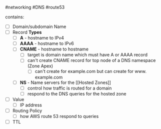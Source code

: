 #networking #DNS #route53 

contains:
- [ ] Domain/subdomain Name 
- [ ] Record **Types**
	- [ ]  **A** - hostname to IPv4
	- [ ] **AAAA** - hostname to IPv6
	- [ ] **CNAME** - hostname to hostname
		- [ ] target is domain name which must have A or AAAA record
		- [ ] can't create CNAME record for top node of a DNS namespace (Zone Apex)
			- [ ] can't create for example.com but can create for www. example.com
	- [ ] **NS** - Name servers for the [[Hosted Zones]]
		- [ ] control how traffic is routed for a domain
		- [ ] respond to the DNS queries for the hosted zone
- [ ] Value
	- [ ] IP address
- [ ] Routing Policy
	- [ ] how AWS route 53 respond to queries
- [ ] TTL